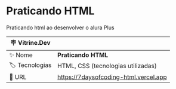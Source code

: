 # Praticando HTML

Praticando html ao desenvolver o alura Plus

| :placard: Vitrine.Dev |     |
| -------------  | --- |
| :sparkles: Nome        | **Praticando HTML**
| :label: Tecnologias | HTML, CSS (tecnologias utilizadas)
| :rocket: URL         | https://7daysofcoding-html.vercel.app
